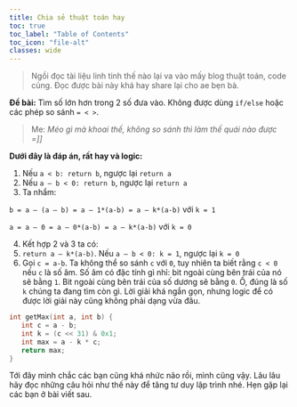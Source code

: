 ```yaml
---
title: Chia sẻ thuật toán hay
toc: true
toc_label: "Table of Contents"
toc_icon: "file-alt"
classes: wide
---
```


> Ngồi đọc tài liệu linh tinh thế nào lại va vào mấy blog thuật toán, code củng. Đọc được bài này khá hay share lại cho ae bẹn bà.


**Đề bài:** Tìm số lớn hơn trong 2 số đưa vào. Không được dùng `if/else` hoặc các phép so sánh `= < >`.

> Me: _Méo gì mà khoai thế, không so sánh thì làm thế quái nào được =]]_

**Dưới đây là đáp án, rất hay và logic:**

1. Nếu `a < b: return b`, ngược lại `return a`
2. Nếu `a – b < 0: return b`, ngược lại `return a`
3. Ta nhẩm:

`b = a – (a – b) = a – 1*(a-b) = a – k*(a-b)` với `k = 1`

`a = a – 0 = a – 0*(a-b) = a – k*(a-b)` với `k = 0`

4. Kết hợp 2 và 3 ta có:
5. `return a – k*(a-b)`. Nếu `a – b < 0: k = 1`, ngược lại `k = 0`
6. Gọi `c = a-b`. Ta không thể so sánh `c` với `0`, tuy nhiên ta biết rằng `c < 0` nếu `c` là số âm. Số âm có đặc tính gì nhỉ: bit ngoài cùng bên trái của nó sẽ bằng `1`. Bit ngoài cùng bên trái của số dương sẽ bằng `0`. Ồ, đúng là số `k` chúng ta đang tìm còn gì.
Lời giải khá ngắn gọn, nhưng logic để có được lời giải này cũng không phải dạng vừa đâu.

```c
int getMax(int a, int b) {
   int c = a - b;
   int k = (c << 31) & 0x1;
   int max = a - k * c;
   return max;
}
```

Tới đây mình chắc các bạn cũng khá nhức não rồi, mình cũng vậy. Lâu lâu hãy đọc những câu hỏi như thế này để tăng tư duy lập trình nhé. Hẹn gặp lại các bạn ở bài viết sau.
